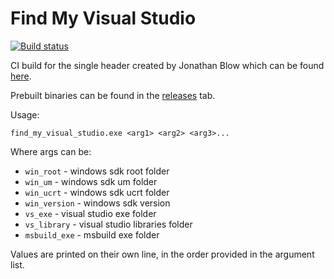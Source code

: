 # Find My Visual Studio
[![Build status](https://ci.appveyor.com/api/projects/status/abc5ovnxahbdm7j0?svg=true)](https://ci.appveyor.com/project/emily33901/find-my-visual-studio)

CI build for the single header created by Jonathan Blow which can be found [here](https://gist.github.com/Kalinovcic/b4d9cc55a37f929cb62320763e8fbb47).

Prebuilt binaries can be found in the [releases](https://github.com/josh33901/find_my_visual_studio/releases) tab.

Usage:

`find_my_visual_studio.exe <arg1> <arg2> <arg3>...`

Where args can be:
 - `win_root` - windows sdk root folder
 - `win_um` - windows sdk um folder
 - `win_ucrt` - windows sdk ucrt folder
 - `win_version` - windows sdk version
 - `vs_exe` - visual studio exe folder
 - `vs_library` - visual studio libraries folder
 - `msbuild_exe` - msbuild exe folder
 
Values are printed on their own line, in the order provided in the argument list.
